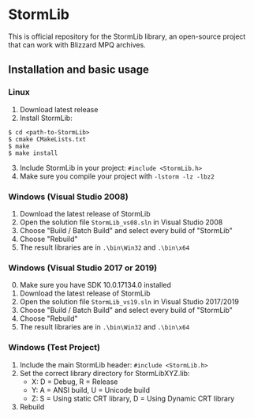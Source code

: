 # StormLib

This is official repository for the StormLib library, an open-source project that can work with Blizzard MPQ archives.

## Installation and basic usage
### Linux
1. Download latest release
2. Install StormLib:
```
$ cd <path-to-StormLib>
$ cmake CMakeLists.txt
$ make
$ make install
```
3. Include StormLib in your project: `#include <StormLib.h>`
4. Make sure you compile your project with `-lstorm -lz -lbz2`

### Windows (Visual Studio 2008)
1. Download the latest release of StormLib
2. Open the solution file `StormLib_vs08.sln` in Visual Studio 2008
3. Choose "Build / Batch Build" and select every build of "StormLib"
4. Choose "Rebuild"
5. The result libraries are in `.\bin\Win32` and `.\bin\x64`

### Windows (Visual Studio 2017 or 2019)
0. Make sure you have SDK 10.0.17134.0 installed
1. Download the latest release of StormLib
2. Open the solution file `StormLib_vs19.sln` in Visual Studio 2017/2019
3. Choose "Build / Batch Build" and select every build of "StormLib"
4. Choose "Rebuild"
5. The result libraries are in `.\bin\Win32` and `.\bin\x64`

### Windows (Test Project)
1. Include the main StormLib header: `#include <StormLib.h>`
2. Set the correct library directory for StormLibXYZ.lib:
   * X: D = Debug, R = Release
   * Y: A = ANSI build, U = Unicode build
   * Z: S = Using static CRT library, D = Using Dynamic CRT library
3. Rebuild
